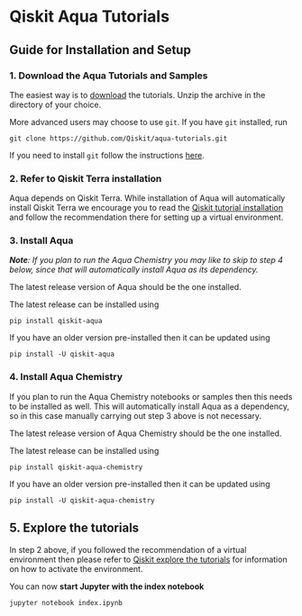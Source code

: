 # Qiskit Aqua Tutorials


## Guide for Installation and Setup

### 1. Download the Aqua Tutorials and Samples

The easiest way is to [download](https://github.com/Qiskit/aqua-tutorials/archive/master.zip) the tutorials. 
Unzip the archive in the directory of your choice.

More advanced users may choose to use `git`. If you have `git` installed, run

```
git clone https://github.com/Qiskit/aqua-tutorials.git
```

If you need to install `git` follow the instructions [here](https://help.github.com/articles/set-up-git/).


### 2. Refer to Qiskit Terra installation

Aqua depends on Qiskit Terra. While installation of Aqua will automatically install Qiskit Terra
we encourage you to read the
[Qiskit tutorial installation](https://github.com/Qiskit/qiskit-tutorial/blob/master/INSTALL.md#2-install-qiskit)
and follow the recommendation there for setting up a virtual environment.


### 3. Install Aqua

_**Note**: If you plan to run the Aqua Chemistry you may like to skip
to step 4 below, since that will automatically install Aqua as its dependency._

The latest release version of Aqua should be the one installed.

The latest release can be installed using

```
pip install qiskit-aqua
```

If you have an older version pre-installed then it can be updated using

```
pip install -U qiskit-aqua
```

### 4. Install Aqua Chemistry

If you plan to run the Aqua Chemistry notebooks or samples then this needs to
be installed as well. This will automatically install Aqua as a 
dependency, so in this case manually carrying out step 3 above is not necessary. 

The latest release version of Aqua Chemistry should be the one installed.

The latest release can be installed using

```
pip install qiskit-aqua-chemistry
```

If you have an older version pre-installed then it can be updated using

```
pip install -U qiskit-aqua-chemistry
```

## 5. Explore the tutorials

In step 2 above, if you followed the recommendation of a virtual environment then please refer to
[Qiskit explore the tutorials](https://github.com/Qiskit/qiskit-tutorial/blob/master/INSTALL.md#4-explore-the-tutorials)
for information on how to activate the environment.

You can now **start Jupyter with the index notebook**

```
jupyter notebook index.ipynb
```
